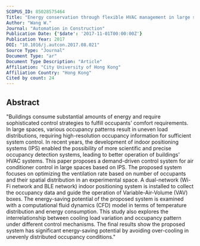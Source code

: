 ```yaml
---
SCOPUS_ID: 85028575464
Title: "Energy conservation through flexible HVAC management in large spaces: An IPS-based demand-driven control (IDC) system"
Author: "Wang W."
Journal: "Automation in Construction"
Publication Date: {'$date': '2017-11-01T00:00:00Z'}
Publication Year: 2017
DOI: "10.1016/j.autcon.2017.08.021"
Source Type: "Journal"
Document Type: "ar"
Document Type Description: "Article"
Affiliation: "City University of Hong Kong"
Affiliation Country: "Hong Kong"
Cited by count: 24
---
```


## Abstract
"Buildings consume substantial amounts of energy and require sophisticated control strategies to fulfill occupants' comfort requirements. In large spaces, various occupancy patterns result in uneven load distributions, requiring high-resolution occupancy information for sufficient system control. In recent years, the development of indoor positioning systems (IPS) enabled the possibility of more scientific and precise occupancy detection systems, leading to better operation of buildings' HVAC systems. This paper proposes a demand-driven control system for air conditioner control in large spaces based on IPS. The proposed system focuses on optimizing the ventilation rate based on number of occupants and their spatial distribution in an experimental space. A dual-network (Wi-Fi network and BLE network) indoor positioning system is installed to collect the occupancy data and guide the operation of Variable-Air-Volume (VAV) boxes. The energy-saving potential of the proposed system is examined with a computational fluid dynamics (CFD) model in terms of temperature distribution and energy consumption. This study also explores the interrelationship between cooling load variation and occupancy pattern under different control mechanisms. The final results show the proposed system has significant energy-saving potential by avoiding over-cooling in unevenly distributed occupancy conditions."
